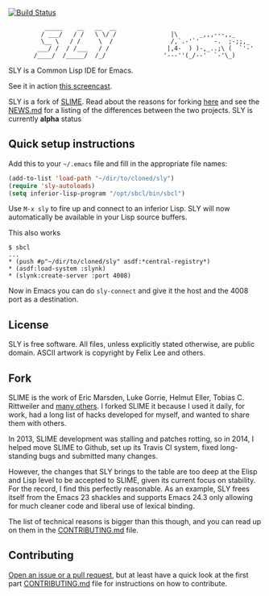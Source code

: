 [![Build Status](https://travis-ci.org/capitaomorte/sly.png?branch=master)](https://travis-ci.org/capitaomorte/sly)

```
          _____    __   __  __        
         / ___/   / /   \ \/ /               |\      _,,,---,,_
         \__ \   / /     \  /                /,`.-'`'    -.  ;-;;,_
        ___/ /  / /___   / /                |,4-  ) )-,_..;\ (  `'-'
       /____/  /_____/  /_/                '---''(_/--'  `-'\_)

```

SLY is a Common Lisp IDE for Emacs.

See it in action [this screencast][7]. 

SLY is a fork of [SLIME][1]. Read about the reasons for forking [here][2] and
see the [NEWS.md][6] for a listing of the differences between the two
projects. SLY is currently **alpha** status

Quick setup instructions
------------------------

Add this to your `~/.emacs` file and fill in the appropriate file names:

```el
(add-to-list 'load-path "~/dir/to/cloned/sly")
(require 'sly-autoloads)
(setq inferior-lisp-program "/opt/sbcl/bin/sbcl")
```

Use `M-x sly` to fire up and connect to an inferior Lisp.  SLY will now
automatically be available in your Lisp source buffers.

This also works
```
$ sbcl
...
* (push #p"~/dir/to/cloned/sly" asdf:*central-registry*)
* (asdf:load-system :slynk)
* (slynk:create-server :port 4008)
```

Now in Emacs you can do `sly-connect` and give it the host and the 4008 port as
a destination.

License
-------

SLY is free software. All files, unless explicitly stated otherwise, are
public domain. ASCII artwork is copyright by Felix Lee and others.

Fork
----

SLIME is the work of Eric Marsden, Luke Gorrie, Helmut Eller, Tobias
C. Rittweiler and [many others][8]. I forked SLIME it because I used it daily,
for work, had a long list of hacks developed for myself, and wanted to share
them with others.

In 2013, SLIME development was stalling and patches rotting, so in 2014, I
helped move SLIME to Github, set up its Travis CI system, fixed long-standing
bugs and submitted many changes.

However, the changes that SLY brings to the table are too deep at the Elisp and
Lisp level to be accepted to SLIME, given its current focus on stability. For
the record, I find this perfectly reasonable. As an example, SLY frees itself
from the Emacs 23 shackles and supports Emacs 24.3 only allowing for much
cleaner code and liberal use of lexical binding.

The list of technical reasons is bigger than this though, and you can read up on
them in the [CONTRIBUTING.md][9] file.

Contributing
------------

[Open an issue or a pull request][4], but at least have a quick look at the
first part [CONTRIBUTING.md][5] file for instructions on how to contribute.

[1]: http://www.common-lisp.net/project/slime/
[2]: https://github.com/capitaomorte/sly/blob/master/README.md#fork
[4]: https://github.com/capitaomorte/sly/issues
[5]: https://github.com/capitaomorte/sly/blob/master/CONTRIBUTING.md
[6]: https://github.com/capitaomorte/sly/blob/master/NEWS.md
[7]: https://www.youtube.com/watch?v=xqWkVvubnSI
[8]: http://common-lisp.net/project/slime/doc/html/Credits.html#Credits
[9]: https://github.com/capitaomorte/sly/blob/master/CONTRIBUTING.md#architecture

<!-- Local Variables: -->
<!-- fill-column: 80 -->
<!-- End: -->
